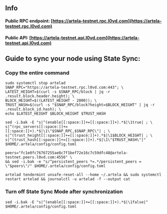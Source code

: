 ## Info
#### Public RPC endpoint: [https://artela-testnet.rpc.l0vd.com](https://artela-testnet.rpc.l0vd.com)
#### Public API: [https://artela-testnet.api.l0vd.com](https://artela-testnet.api.l0vd.com)

## Guide to sync your node using State Sync:

### Copy the entire command
```
sudo systemctl stop artelad
SNAP_RPC="https://artela-testnet.rpc.l0vd.com:443"; \
LATEST_HEIGHT=$(curl -s $SNAP_RPC/block | jq -r .result.block.header.height); \
BLOCK_HEIGHT=$((LATEST_HEIGHT - 2000)); \
TRUST_HASH=$(curl -s "$SNAP_RPC/block?height=$BLOCK_HEIGHT" | jq -r .result.block_id.hash); \
echo $LATEST_HEIGHT $BLOCK_HEIGHT $TRUST_HASH

sed -i.bak -E "s|^(enable[[:space:]]+=[[:space:]]+).*$|\1true| ; \
s|^(rpc_servers[[:space:]]+=[[:space:]]+).*$|\1\"$SNAP_RPC,$SNAP_RPC\"| ; \
s|^(trust_height[[:space:]]+=[[:space:]]+).*$|\1$BLOCK_HEIGHT| ; \
s|^(trust_hash[[:space:]]+=[[:space:]]+).*$|\1\"$TRUST_HASH\"|" $HOME/.artela/config/config.toml

peers="fc1e0fc76767255ae8c7f1bef72e16c7c59dfc48@artela-testnet.peers.l0vd.com:4556" \
&& sed -i.bak -e "s/^persistent_peers *=.*/persistent_peers = \"$peers\"/" $HOME/.artela/config/config.toml 

artelad tendermint unsafe-reset-all --home ~/.artela && sudo systemctl restart artelad && journalctl -u artelad -f --output cat
```

### Turn off State Sync Mode after synchronization
```
sed -i.bak -E "s|^(enable[[:space:]]+=[[:space:]]+).*$|\1false|" $HOME/.artela/config/config.toml
```
